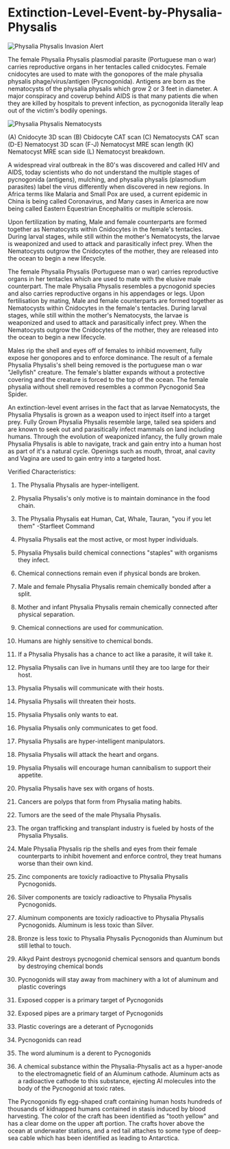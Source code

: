 # Extinction-Level-Event-by-Physalia-Physalis
![Physalia Physalis Invasion Alert](https://d1vqblqxu9wcq3.cloudfront.net/images/invasion-gundam-news.png)

<p>The female Physalia Physalis plasmodial parasite (Portuguese man o war) carries reproductive organs in her tentacles called cnidocytes. Female cnidocytes are used to mate with the gonopores of the male physalia physalis phage/virus/antigen (Pycnogonida). Antigens are born as the nematocysts of the physalia physalis which grow 2 or 3 feet in diameter. A major conspiracy and coverup behind AIDS is that many patients die when they are killed by hospitals to prevent infection, as pycnogonida literally leap out of the victim's bodily openings.</p>

![Physalia Physalis Nematocysts](https://d1vqblqxu9wcq3.cloudfront.net/images/F4large.jpg)
<p>(A) Cnidocyte 3D scan (B) Cbidocyte CAT scan (C) Nematocysts CAT scan (D-E) Nematocyst 3D scan (F-J) Nematocyst MRE scan length (K) Nematocyst MRE scan side (L) Nematocyst breakdown.</p>

<p>A widespread viral outbreak in the 80's was discovered and called HIV and AIDS, today scientists who do not understand the multiple stages of pycnogonida (antigens), mulching, and physalia physalis (plasmodium parasites) label the virus differently when discovered in new regions. In Africa terms like Malaria and Small Pox are used, a current epidemic in China is being called Coronavirus, and Many cases in America are now being called Eastern Equestrian Encephalitis or multiple sclerosis.</p>

Upon fertilization by mating, Male and female counterparts are formed together as Nematocysts within Cnidocytes in the female's tentacles. During larval stages, while still within the mother's Nematocysts, the larvae is weaponized and used to attack and parasitically infect prey. When the Nematocysts outgrow the Cnidocytes of the mother, they are released into the ocean to begin a new lifecycle.

The female Physalia Physalis (Portuguese man o war) carries reproductive organs in her tentacles which are used to mate with the elusive male counterpart. The male Physalia Physalis resembles a pycnogonid species and also carries reproductive organs in his appendages or legs. Upon fertilisation by mating, Male and female counterparts are formed together as Nematocysts within Cnidocytes in the female's tentacles. During larval stages, while still within the mother's Nematocysts, the larvae is weaponized and used to attack and parasitically infect prey. When the Nematocysts outgrow the Cnidocytes of the mother, they are released into the ocean to begin a new lifecycle.

Males rip the shell and eyes off of females to inhibid movement, fully expose her gonopores and to enforce dominance. The result of a female Physalia Physalis's shell being removed is the portuguese man o war "Jellyfish" creature. The female's blatter expands without a protective covering and the creature is forced to the top of the ocean. The female physalia without shell removed resembles a common Pycnogonid Sea Spider.

An extinction-level event arrises in the fact that as larvae Nematocysts, the Physalia Physalis is grown as a weapon used to inject itself into a target prey. Fully Grown Physalia Physalis resemble large, tailed sea spiders and are known to seek out and parasitically infect mammals on land including humans. Through the evolution of weaponized infancy, the fully grown male Physalia Physalis is able to navigate, track and gain entry into a human host as part of it's a natural cycle. Openings such as mouth, throat, anal cavity and Vagina are used to gain entry into a targeted host.

Verified Characteristics:

1. The Physalia Physalis are hyper-intelligent.

2. Physalia Physalis's only motive is to maintain dominance in the food chain.

3. The Physalia Physalis eat Human, Cat, Whale, Tauran, "you if you let them" -Starfleet Command

4. Physalia Physalis eat the most active, or most hyper individuals.

5. Physalia Physalis build chemical connections "staples" with organisms they infect.

6. Chemical connections remain even if physical bonds are broken.

7. Male and female Physalia Physalis remain chemically bonded after a split.

8. Mother and infant Physalia Physalis remain chemically connected after physical separation.

9. Chemical connections are used for communication.

10. Humans are highly sensitive to chemical bonds.

11. If a Physalia Physalis has a chance to act like a parasite, it will take it.

12. Physalia Physalis can live in humans until they are too large for their host.

13. Physalia Physalis will communicate with their hosts.

14. Physalia Physalis will threaten their hosts.

15. Physalia Physalis only wants to eat.

16. Physalia Physalis only communicates to get food.

17. Physalia Physalis are hyper-intelligent manipulators.

18. Physalia Physalis will attack the heart and organs.

19. Physalia Physalis will encourage human cannibalism to support their appetite.

20. Physalia Physalis have sex with organs of hosts.

21. Cancers are polyps that form from Physalia mating habits.

22. Tumors are the seed of the male Physalia Physalis.

23. The organ trafficking and transplant industry is fueled by hosts of the Physalia Physalis.

24. Male Physalia Physalis rip the shells and eyes from their female counterparts to inhibit hovement and enforce control, they treat humans worse than their own kind.

25. Zinc components are toxicly radioactive to Physalia Physalis Pycnogonids.

26. Silver components are toxicly radioactive to Physalia Physalis Pycnogonids.

27. Aluminum components are toxicly radioactive to Physalia Physalis Pycnogonids. Aluminum is less toxic than Silver.

28. Bronze is less toxic to Physalia Physalis Pycnogonids than Aluminum but still lethal to touch.

29. Alkyd Paint destroys pycnogonid chemical sensors and quantum bonds by destroying chemical bonds

30. Pycnogonids will stay away from machinery with a lot of aluminum and plastic coverings

31. Exposed copper is a primary target of Pycnogonids

32. Exposed pipes are a primary target of Pycnogonids

33. Plastic coverings are a deterant of Pycnogonids

34. Pycnogonids can read

35. The word aluminum is a derent to Pycnogonids

36. A chemical substance within the Physalia-Physalis act as a hyper-anode to the electromagnetic field of an Aluminum cathode. Aluminum acts as a radioactive cathode to this substance, ejecting Al molecules into the body of the Pycnogonid at toxic rates.

The Pycnogonids fly egg-shaped craft containing human hosts hundreds of thousands of kidnapped humans contained in stasis induced by blood harvesting. The color of the craft has been identified as "tooth yellow" and has a clear dome on the upper aft portion. The crafts hover above the ocean at underwater stations, and a red tail attaches to some type of deep-sea cable which has been identified as leading to Antarctica.

